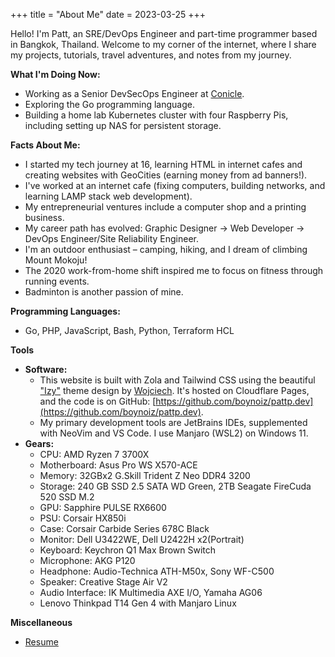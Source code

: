 +++
title = "About Me"
date = 2023-03-25
+++

Hello! I'm Patt, an SRE/DevOps Engineer and part-time programmer based in Bangkok, Thailand. Welcome to my corner of the internet, where I share my projects, tutorials, travel adventures, and notes from my journey.

**What I'm Doing Now:**

* Working as a Senior DevSecOps Engineer at [Conicle](https://www.conicle.com/).
* Exploring the Go programming language.
* Building a home lab Kubernetes cluster with four Raspberry Pis, including setting up NAS for persistent storage.

**Facts About Me:**

* I started my tech journey at 16, learning HTML in internet cafes and creating websites with GeoCities (earning money from ad banners!).
* I've worked at an internet cafe (fixing computers, building networks, and learning LAMP stack web development).
* My entrepreneurial ventures include a computer shop and a printing business.
* My career path has evolved: Graphic Designer → Web Developer → DevOps Engineer/Site Reliability Engineer.
* I'm an outdoor enthusiast – camping, hiking, and I dream of climbing Mount Mokoju!
* The 2020 work-from-home shift inspired me to focus on fitness through running events.
* Badminton is another passion of mine.

**Programming Languages:**

* Go, PHP, JavaScript, Bash, Python, Terraform HCL

**Tools**
  * **Software:**
    - This website is built with Zola and Tailwind CSS using the beautiful ["Izy"](https://github.com/VV0JC13CH/izy-zola) theme design by [Wojciech](https://github.com/VV0JC13CH "Wojciech"). It's hosted on Cloudflare Pages, and the code is on GitHub: [https://github.com/boynoiz/pattp.dev](https://github.com/boynoiz/pattp.dev). 
    - My primary development tools are JetBrains IDEs, supplemented with NeoVim and VS Code. I use Manjaro (WSL2) on Windows 11.
  * **Gears:**
    - CPU: AMD Ryzen 7 3700X
    - Motherboard: Asus Pro WS X570-ACE
    - Memory: 32GBx2 G.Skill Trident Z Neo DDR4 3200
    - Storage: 240 GB SSD 2.5 SATA WD Green, 2TB Seagate FireCuda 520 SSD M.2
    - GPU: Sapphire PULSE RX6600
    - PSU: Corsair HX850i
    - Case: Corsair Carbide Series 678C Black
    - Monitor: Dell U3422WE, Dell U2422H x2(Portrait)
    - Keyboard: Keychron Q1 Max Brown Switch
    - Microphone: AKG P120
    - Headphone: Audio-Technica ATH-M50x, Sony WF-C500
    - Speaker: Creative Stage Air V2
    - Audio Interface: IK Multimedia AXE I/O, Yamaha AG06
    - Lenovo Thinkpad T14 Gen 4 with Manjaro Linux

**Miscellaneous**
* [Resume](@/resume/index.md)
